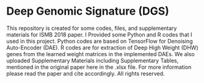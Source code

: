 # Deep Genomic Signature (DGS)
This repository is created for some codes, files, and supplementary materials for ISMB 2018 paper. 
I Provided some Python and R codes that I used in this project. Python codes are based on TensorFlow for Denoising Auto-Encoder (DAE). R codes are for extraction of Deep High Weight (DHW) genes from the learned weight matrices in the implemented DAEs. 
We also uploaded Supplementary Materials including Supplementary Tables, mentioned in the original paper here in the .xlsx file. 
For more information please read the paper and cite accordingly. 
All rights reserved. 
